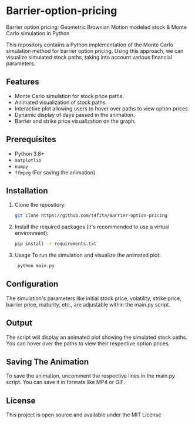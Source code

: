 # Barrier-option-pricing
Barrier option pricing: Geometric Brownian Motion modeled stock &amp; Monte Carlo simulation in Python

This repository contains a Python implementation of the Monte Carlo simulation method for barrier option pricing. Using this approach, we can visualize simulated stock paths, taking into account various financial parameters.

## Features

- Monte Carlo simulation for stock price paths.
- Animated visualization of stock paths.
- Interactive plot allowing users to hover over paths to view option prices.
- Dynamic display of days passed in the animation.
- Barrier and strike price visualization on the graph.

## Prerequisites

- Python 3.8+
- `matplotlib`
- `numpy`
- `ffmpeg` (For saving the animation)

## Installation

1. Clone the repository:
   ```bash
   git clone https://github.com/t4fita/Barrier-option-pricing
2. Install the required packages (it's recommended to use a virtual environment):
   ```bash
   pip install -r requirements.txt
3. Usage
   To run the simulation and visualize the animated plot:
   ```bash
    python main.py

## Configuration

The simulation's parameters like initial stock price, volatility, strike price, barrier price, maturity, etc., are adjustable within the main.py script.

## Output

The script will display an animated plot showing the simulated stock paths. You can hover over the paths to view their respective option prices.

## Saving The Animation

To save the animation, uncomment the respective lines in the main.py script. You can save it in formats like MP4 or GIF.

## License

This project is open source and available under the MIT License



